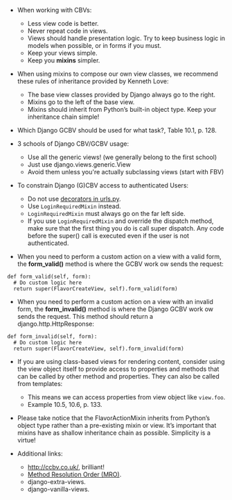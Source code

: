 - When working with CBVs:
  - Less view code is better.
  - Never repeat code in views.
  - Views should handle presentation logic. Try to keep business logic in models when possible, or in forms if you must.
  - Keep your views simple.
  - Keep you **mixins** simpler.
  
- When using mixins to compose our own view classes, we recommend these rules of inheritance provided by Kenneth Love:
  - The base view classes provided by Django always go to the right.
  - Mixins go to the left of the base view.
  - Mixins should inherit from Python’s built-in object type. Keep your inheritance chain simple!
  
- Which Django GCBV should be used for what task?, Table 10.1, p. 128.

- 3 schools of Django CBV/GCBV usage:
  - Use all the generic views! (we generally belong to the first school)
  - Just use django.views.generic.View
  - Avoid them unless you're actually subclassing views (start with FBV)

- To constrain Django (G)CBV access to authenticated Users:
  - Do not use [decorators in urls.py](https://docs.djangoproject.com/en/1.11/topics/class-based-views/intro/#decorating-class-based-views).
  - Use `LoginRequiredMixin` instead.
  - `LoginRequiredMixin` must always go on the far left side.
  - If you use `LoginRequiredMixin` and override the dispatch method, make sure that the first thing you do is call super dispatch. Any code before the super() call is executed even if the user is not authenticated.
 
- When you need to perform a custom action on a view with a valid form, the **form_valid()** method is where the GCBV work ow sends the request:

```
def form_valid(self, form):
  # Do custom logic here
  return super(FlavorCreateView, self).form_valid(form)
```

- When you need to perform a custom action on a view with an invalid form, the **form_invalid()** method is where the Django GCBV work ow sends the request. This method should return a django.http.HttpResponse:

```
def form_invalid(self, form):
  # Do custom logic here
  return super(FlavorCreateView, self).form_invalid(form)
```

- If you are using class-based views for rendering content, consider using the view object itself to provide access to properties and methods that can be called by other method and properties. They can also be called from templates:
  - This means we can access properties from view object like `view.foo`.
  - Example 10.5, 10.6, p. 133.
  
- Please take notice that the FlavorActionMixin inherits from Python’s object type rather than a pre-existing mixin or view. It’s important that mixins have as shallow inheritance chain as possible. Simplicity is a virtue!

- Additional links:
  - http://ccbv.co.uk/, brilliant!
  - [Method Resolution Order (MRO)](http://python-history.blogspot.com/2010/06/method-resolution-order.html).
  - django-extra-views.
  - django-vanilla-views.
